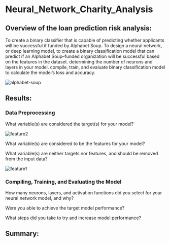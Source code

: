 # Neural_Network_Charity_Analysis
## Overview of the loan prediction risk analysis:
To create a binary classifier that is capable of predicting whether applicants will be successful if funded by Alphabet Soup.
To design a neural network, or deep learning model, to create a binary classification model that can predict if an Alphabet Soup–funded organization will be successful based on the features in the dataset. determining the number of neurons and layers in your model. compile, train, and evaluate binary classification model to calculate the model’s loss and accuracy.

![alphabet-soup](https://user-images.githubusercontent.com/84524153/137585675-124daf7b-4ba0-496a-bdac-13087b52f493.png)

## Results:


### Data Preprocessing
What variable(s) are considered the target(s) for your model?

![feature2](https://user-images.githubusercontent.com/84524153/137585474-59dd988d-2c10-497d-af98-ca589125c29a.png)

What variable(s) are considered to be the features for your model?

What variable(s) are neither targets nor features, and should be removed from the input data?

![feature1](https://user-images.githubusercontent.com/84524153/137585460-bc85432c-837d-4e26-b92f-33a7862983bc.png)

### Compiling, Training, and Evaluating the Model

How many neurons, layers, and activation functions did you select for your neural network model, and why?

Were you able to achieve the target model performance?

What steps did you take to try and increase model performance?

## Summary:
